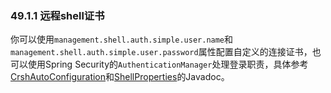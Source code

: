### 49.1.1 远程shell证书
你可以使用`management.shell.auth.simple.user.name`和`management.shell.auth.simple.user.password`属性配置自定义的连接证书，也可以使用Spring Security的`AuthenticationManager`处理登录职责，具体参考[CrshAutoConfiguration](http://docs.spring.io/spring-boot/docs/1.4.1.RELEASE/api/org/springframework/boot/actuate/autoconfigure/CrshAutoConfiguration.html)和[ShellProperties](http://docs.spring.io/spring-boot/docs/1.4.1.RELEASE/api/org/springframework/boot/actuate/autoconfigure/ShellProperties.html)的Javadoc。
